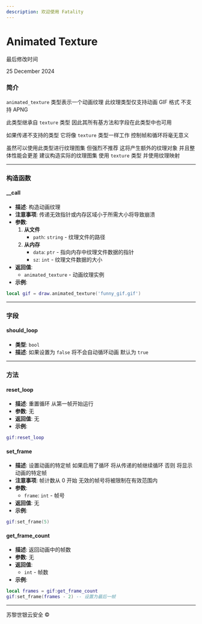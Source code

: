 ```yaml
---
description: 欢迎使用 Fatality
---
```


# Animated Texture

最后修改时间

25 December 2024

### 简介

`animated_texture` 类型表示一个动画纹理 此纹理类型仅支持动画 GIF 格式 不支持 APNG

此类型继承自 `texture` 类型 因此其所有基方法和字段在此类型中也可用

如果传递不支持的类型 它将像 `texture` 类型一样工作 控制帧和循环将毫无意义

虽然可以使用此类型进行纹理图集 但强烈不推荐 这将产生额外的纹理对象 并且整体性能会更差 建议构造实际的纹理图集 使用 `texture` 类型 并使用纹理映射

***

### 构造函数

#### \_\_call

* **描述**: 构造动画纹理
* **注意事项**: 传递无效指针或内存区域小于所需大小将导致崩溃
* **参数**:
  1. **从文件**
     * `path`: `string` - 纹理文件的路径
  2. **从内存**
     * `data`: `ptr` - 指向内存中纹理文件数据的指针
     * `sz`: `int` - 纹理文件数据的大小
* **返回值**:
  * `animated_texture` - 动画纹理实例
* **示例**:

```lua
local gif = draw.animated_texture('funny_gif.gif')
```

***

### 字段

#### should\_loop

* **类型**: `bool`
* **描述**: 如果设置为 `false` 将不会自动循环动画 默认为 `true`

***

### 方法

#### reset\_loop

* **描述**: 重置循环 从第一帧开始运行
* **参数**: 无
* **返回值**: 无
* **示例**:

```lua
gif:reset_loop
```

#### set\_frame

* **描述**: 设置动画的特定帧 如果启用了循环 将从传递的帧继续循环 否则 将显示动画的特定帧
* **注意事项**: 帧计数从 0 开始 无效的帧号将被限制在有效范围内
* **参数**:
  * `frame`: `int` - 帧号
* **返回值**: 无
* **示例**:

```lua
gif:set_frame(5)
```

#### get\_frame\_count

* **描述**: 返回动画中的帧数
* **参数**: 无
* **返回值**:
  * `int` - 帧数
* **示例**:

```lua
local frames = gif:get_frame_count
gif:set_frame(frames - 2) -- 设置为最后一帧
```

***

苏黎世银云安全 ©
